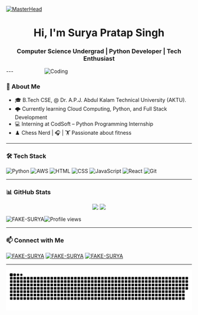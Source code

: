 [![MasterHead](https://firebasestorage.googleapis.com/v0/b/flexi-coding.appspot.com/o/dempgi7-520f8d5f-63d4-4453-8822-dbc149ae27f8.gif?alt=media&token=91c0c7b2-93c3-4029-b011-1a8703c5730d)](https://rishavchanda.io)
<h1 align="center"> Hi, I'm Surya Pratap Singh </h1>
<h3 align="center"> Computer Science Undergrad | Python Developer | Tech Enthusiast </h3>
<img align="right" alt="Coding" width="400" src="https://cdn.dribbble.com/users/1162077/screenshots/3848914/programmer.gif">
---

### 📌 About Me
- 🎓 B.Tech CSE, @ Dr. A.P.J. Abdul Kalam Technical University (AKTU).
- 🌩️ Currently learning Cloud Computing, Python, and Full Stack Development
- 💻 Interning at CodSoft – Python Programming Internship
- ♟️ Chess Nerd | 🎧  | 🏋️ Passionate about fitness

---

### 🛠️ Tech Stack
![Python](https://img.shields.io/badge/-Python-3776AB?style=flat-square&logo=python&logoColor=white)
![AWS](https://img.shields.io/badge/-AWS-FF9900?style=flat-square&logo=amazonaws&logoColor=white)
![HTML](https://img.shields.io/badge/-HTML5-E34F26?style=flat-square&logo=html5)
![CSS](https://img.shields.io/badge/-CSS3-1572B6?style=flat-square&logo=css3)
![JavaScript](https://img.shields.io/badge/-JavaScript-F7DF1E?style=flat-square&logo=javascript&logoColor=black)
![React](https://img.shields.io/badge/-React-20232A?style=flat-square&logo=react)
![Git](https://img.shields.io/badge/-Git-F05032?style=flat-square&logo=git&logoColor=white)

---

### 📊 GitHub Stats
<p align="center">
  <img width="48%" src="https://github-readme-stats.vercel.app/api?username=FAKE-SURYA&show_icons=true&theme=tokyonight" />
  <img width="48%" src="https://github-readme-streak-stats.herokuapp.com/?user=FAKE-SURYA&theme=tokyonight" />
</p>
<p><img align="left" src="https://github-readme-stats.vercel.app/api/top-langs?username=FAKE-SURYA&show_icons=true&locale=en&layout=compact" alt="FAKE-SURYA" /></p>

![Profile views](https://komarev.com/ghpvc/?username=FAKE-SURYA&label=Profile%20views&color=0e75b6&style=flat)


---

  ### 📫 Connect with Me
<p align="left">
  <a href="https://x.com/SuryaSi58597776" target="blank"><img align="center" src="https://raw.githubusercontent.com/rahuldkjain/github-profile-readme-generator/master/src/images/icons/Social/twitter.svg" alt="FAKE-SURYA" height="30" width="40" /></a>
  <a href="https://www.linkedin.com/in/surya-pratap-singh-11490332a" target="blank"><img align="center" src="https://raw.githubusercontent.com/rahuldkjain/github-profile-readme-generator/master/src/images/icons/Social/linked-in-alt.svg" alt="FAKE-SURYA" height="30" width="40" /></a>
  <a href="https://www.hackerrank.com/profile/suryabhaisince21" target="blank"><img align="center" src="https://raw.githubusercontent.com/rahuldkjain/github-profile-readme-generator/master/src/images/icons/Social/hackerrank.svg" alt="FAKE-SURYA" height="30" width="40" /></a>
</p>

---

 ![snake gif](https://github.com/FAKE-SURYA/FAKE-SURYA/blob/output/github-snake-dark.svg)



